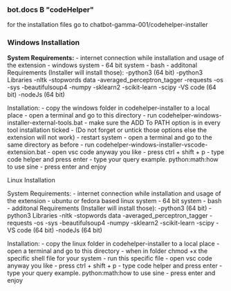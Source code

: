 <h3>bot.docs B "codeHelper"</h3>

for the installation files go to chatbot-gamma-001/codehelper-installer

<h3>Windows Installation</h3>

<b>System Requirements:</b>
        - internet connection while installation and usage of the extension
        - windows system
        - 64 bit system
        - bash
        - additonal Requirements (Installer will install those):
                -python3 (64 bit)
                -python3 Libraries
                        -nltk
                                -stopwords data
                                -averaged_perceptron_tagger
                        -requests
                        -os
                        -sys
                        -beautifulsoup4
                        -numpy
                        -sklearn2
                        -scikit-learn
                        -scipy
                -VS code (64 bit)
                -nodeJs (64 bit)

Installation:
        - copy the windows folder in codehelper-installer to a local place
        - open a terminal and go to this directory
        - run codehelper-windows-installer-external-tools.bat
        - make sure the ADD To PATH option is in every tool installation ticked
        - (Do not forget or untick those options else the extension will not work)
        - restart system
        - open a terminal and go to the same directory as before
        - run codehelper-windows-installer-vscode-extension.bat
        - open vsc code anyway you like
        - press ctrl + shift + p
        - type code helper and press enter
        - type your query example. python:math:how to use sine
        - press enter and enjoy

Linux Installation

System Requirements:
        - internet connection while installation and usage of the extension
        - ubuntu or fedora based linux system
        - 64 bit system
        - bash
        - additonal Requirements (Installer will install those):
                -python3 (64 bit)
                -python3 Libraries
                        -nltk
                                -stopwords data
                                -averaged_perceptron_tagger
                        -requests
                        -os
                        -sys
                        -beautifulsoup4
                        -numpy
                        -sklearn2
                        -scikit-learn
                        -scipy
                -VS code (64 bit)
                -nodeJs (64 bit)

Installation:
        - copy the linux folder in codehelper-installer to a local place
        - open a terminal and go to this directory
        - when in folder chmod +x the specific shell file for your system
        - run this specific file
        - open vsc code anyway you like
        - press ctrl + shift + p
        - type code helper and press enter
        - type your query example. python:math:how to use sine
        - press enter and enjoy

